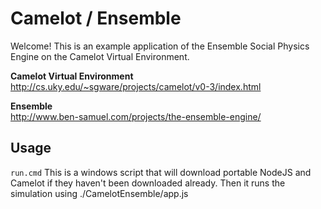 # Camelot / Ensemble

Welcome! This is an example application of the Ensemble Social Physics Engine
on the Camelot Virtual Environment.

**Camelot Virtual Environment**  
http://cs.uky.edu/~sgware/projects/camelot/v0-3/index.html

**Ensemble**  
http://www.ben-samuel.com/projects/the-ensemble-engine/

## Usage
```run.cmd```
This is a windows script that will download portable NodeJS and Camelot if they haven't been downloaded already. 
Then it runs the simulation using ./CamelotEnsemble/app.js